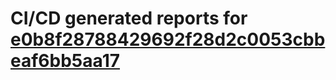 # CI/CD generated reports for [e0b8f28788429692f28d2c0053cbbeaf6bb5aa17](https://github.com/hydephp/develop/commit/e0b8f28788429692f28d2c0053cbbeaf6bb5aa17)
